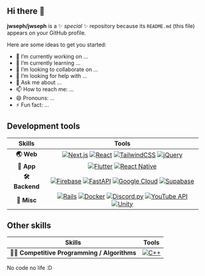 ## Hi there 👋

**jwseph/jwseph** is a ✨ _special_ ✨ repository because its `README.md` (this file) appears on your GitHub profile.

Here are some ideas to get you started:

- 🔭 I’m currently working on ...
- 🌱 I’m currently learning ...
- 👯 I’m looking to collaborate on ...
- 🤔 I’m looking for help with ...
- 💬 Ask me about ...
- 📫 How to reach me: ...
- 😄 Pronouns: ...
- ⚡ Fun fact: ...


## Development tools
| Skills | Tools |
|  :-:   |  :-:  |
| **🌏 Web** | [![Next.js](https://img.shields.io/badge/-Next.js-080808?style=for-the-badge&logo=next.js&logoColor=white)](https://discord.js.org/) [![React](https://img.shields.io/badge/-React-017fa5?style=for-the-badge&logo=react&logoColor=white)](https://react.dev/) [![TailwindCSS](https://img.shields.io/badge/-Tailwind-38bdf8?style=for-the-badge&logo=tailwindcss&logoColor=white)](https://tailwindcss.com/) [![jQuery](https://img.shields.io/badge/-jQuery-0865a7?style=for-the-badge&logo=jquery&logoColor=white)](https://jquery.com/) |
| **📱 App** | [![Flutter](https://img.shields.io/badge/-Flutter-2fb3ee?style=for-the-badge&logo=flutter&logoColor=white)](https://flutter.dev/) [![React Native](https://img.shields.io/badge/-React_Native-017fa5?style=for-the-badge&logo=react&logoColor=white)](https://react.dev/) |
| **🛠 Backend** | [![Firebase](https://img.shields.io/badge/-Firebase-f57c00?style=for-the-badge&logo=firebase&logoColor=white)](https://firebase.google.com/) [![FastAPI](https://img.shields.io/badge/-FastAPI-059286?style=for-the-badge&logo=fastapi&logoColor=white)](https://fastapi.tiangolo.com/) [![Google Cloud](https://img.shields.io/badge/-Google%20Cloud-4285f4?style=for-the-badge&logo=google-cloud&logoColor=white)](https://cloud.google.com/) [![Supabase](https://img.shields.io/badge/-Supabase-33b57b?style=for-the-badge&logo=supabase&logoColor=white)](https://supabase.com/) |
| **🔮 Misc** | [![Rails](https://img.shields.io/badge/-Rails-d30001?style=for-the-badge&logo=rubyonrails&logoColor=white)](https://rubyonrails.org/) [![Docker](https://img.shields.io/badge/-Docker-1d63ed?style=for-the-badge&logo=docker&logoColor=white)](https://www.docker.com/) [![Discord.py](https://img.shields.io/badge/-Discord.py-5865f2?style=for-the-badge&logo=discord&logoColor=white)](https://discordpy.readthedocs.io/en/stable/) [![YouTube API](https://img.shields.io/badge/-YouTube_API-ff0000?style=for-the-badge&logo=youtube&logoColor=white)](https://developers.google.com/youtube/v3) [![Unity](https://img.shields.io/badge/-Unity-080808?style=for-the-badge&logo=unity&logoColor=white)](https://unity.com/)|

## Other skills
| Skills | Tools |
|  :-:   |  :-:  |
| **👨‍💻 Competitive Programming / Algorithms** | [![C++](https://img.shields.io/badge/-C++-00589d?style=for-the-badge&logo=cplusplus&logoColor=white)](https://cplusplus.com/) |

No code no life :D
